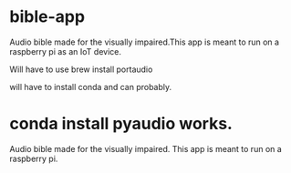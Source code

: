 # bible-app
Audio bible made for the visually impaired.This app is meant to run on a raspberry pi as an IoT device.

Will have to use brew install portaudio

will have to install conda and can probably. 

conda install pyaudio works. 
=======
Audio bible made for the visually impaired. This app is meant to run on a raspberry pi.
